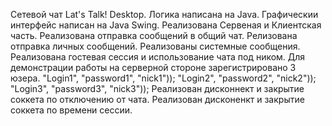 
Сетевой чат Lat's Talk!  Desktop.
Логика написана на Java. 
Графическии интерфейс написан на Java Swing.
Реализована Сервеная и Клиентская часть.
Реализована отправка сообщений в общий чат.
Релизована отправка личных сообщений.
Реализованы системные сообщения.
Реализована гостевая сессия и использование чата под ником.
Для демонстрации работы на серверной стороне зарегистрировано 3 юзера.
"Login1", "password1", "nick1"));
"Login2", "password2", "nick2"));
"Login3", "password3", "nick3"));
Реализован дисконнект и закрытие соккета по отключению от чата.
Реализован дисконенкт и закрытие соккета по времени сессии.
